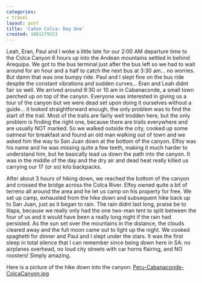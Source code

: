```yaml
---
categories:
- travel
layout: post
title: 'Cañon Colca: Day One'
created: 1081279323
---
```

Leah, Eran, Paul and I woke a little late for our 2:00 AM departure time to the Colca Canyon 6 hours up into the Andean mountains settled in behind Arequipa. We got to the bus terminal just after the bus left so we had to wait around for an hour and a half to catch the next bus at 3:30 am... no worries.  But damn that was one bumpy ride.  Paul and I slept fine on the bus ride despite the constant vibrations and sudden curves... Eran and Leah didnt fair so well. We arrived around 9:30 or 10 am in Cabanaconde, a small town perched up on top of the canyon.  Everyone was interested in giving us a tour of the canyon but we were dead set upon doing it ourselves without a guide... it looked straightforward enough, the only problem was to find the start of the trail.  Most of the trails are fairly well trodden here, but the only problem is finding the right one, because there are trails everywhere and are usually NOT marked. So we walked outside the city, cooked up some oatmeal for breakfast and found an old man walking out of town and we asked him the way to San Juan down at the bottom of the canyon.  Elfoy was his name and he was missing quite a few teeth, making it much harder to understand him, but he basically lead us down the path into the canyon.  It was in the middle of the day and the dry air and dead heat really killed us carrying our 17 (or so) kilo backpacks.    

After about 3 hours of hiking down, we reached the bottom of the canyon and crossed the bridge across the Colca River. Elfoy owned quite a bit of terreno all around the area and he let us camp on  his property for free. We set up camp, exhausted from the hike down and subsequent hike back up to San Juan, just as it began to rain.  The rain didnt last long, praise be to Illapa, because we really only had the one two-man tent to split between the four of us and it would have been a really long night if the rain had persisted. As the sun set over the mountains in the distance, the clouds cleared away and the full moon came out to light up the night. We cooked spaghetti for dinner and Paul and I slept under the stars. It was the first sleep in total silence that I can remember since being down here in SA: no airplanes overhead, no loud city streets with car horns flairing, and NO roosters! Simply amazing.   

Here is a picture of the hike down into the canyon: <a href="http://club.telepolis.com/jrguitar21/destinations/south_america2004/Peru-Cabanaconde-ColcaCanyon.jpg">Peru-Cabanaconde-ColcaCanyon.jpg</a>
